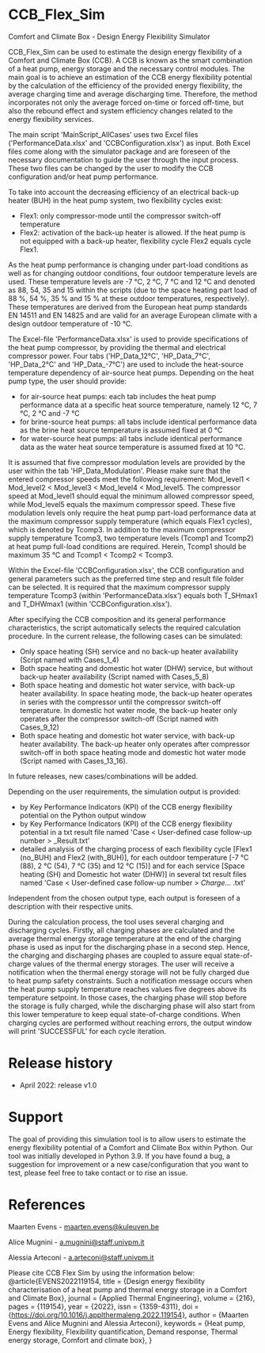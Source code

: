 # CCB_Flex_Sim
Comfort and Climate Box - Design Energy Flexibility Simulator

CCB_Flex_Sim can be used to estimate the design energy flexibility of a Comfort and Climate Box (CCB).
A CCB is known as the smart combination of a heat pump, energy storage and the necessary control modules.
The main goal is to achieve an estimation of the CCB energy flexibility potential by the calculation of the efficiency of the provided energy flexibility, the average charging time and average discharging time.
Therefore, the method incorporates not only the average forced on-time or forced off-time, but also the rebound effect and system efficiency changes related to the energy flexibility services. 

The main script 'MainScript_AllCases' uses two Excel files ('PerformanceData.xlsx' and 'CCBConfiguration.xlsx') as input.
Both Excel files come along with the simulator package and are foreseen of the necessary documentation to guide the user through the input process.
These two files can be changed by the user to modify the CCB configuration and/or heat pump performance.

To take into account the decreasing efficiency of an electrical back-up heater (BUH) in the heat pump system, two flexibility cycles exist:
- Flex1: only compressor-mode until the compressor switch-off temperature
- Flex2: activation of the back-up heater is allowed. If the heat pump is not equipped with a back-up heater, flexibility cycle Flex2 equals cycle Flex1. 

As the heat pump performance is changing under part-load conditions as well as for changing outdoor conditions, four outdoor temperature levels are used. These temperature levels are -7 °C, 2 °C, 7 °C and 12 °C and denoted as 88, 54, 35 and 15 within the scripts (due to the space heating part load of 88 %, 54 %, 35 % and 15 % at these outdoor temperatures, respectively). These temperatures are derived from the European heat pump standards EN 14511 and EN 14825 and are valid for an average European climate with a design outdoor temperature of -10 °C.

The Excel-file 'PerformanceData.xlsx' is used to provide specifications of the heat pump compressor, by providing the thermal and electrical compressor power.
Four tabs ('HP_Data_12°C', 'HP_Data_7°C', 'HP_Data_2°C' and 'HP_Data_-7°C') are used to include the heat-source temperature dependency of air-source heat pumps.
Depending on the heat pump type, the user should provide:
- for air-source heat pumps: each tab includes the heat pump performance data at a specific heat source temperature, namely 12 °C, 7 °C, 2 °C and -7 °C
- for brine-source heat pumps: all tabs include identical performance data as the brine heat source temperature is assumed fixed at 0 °C
- for water-source heat pumps: all tabs include identical performance data as the water heat source temperature is assumed fixed at 10 °C.

It is assumed that five compressor modulation levels are provided by the user within the tab 'HP_Data_Modulation'.
Please make sure that the entered compressor speeds meet the following requirement: Mod_level1 < Mod_level2 < Mod_level3 < Mod_level4 < Mod_level5.
The compressor speed at Mod_level1 should equal the minimum allowed compressor speed, while Mod_level5 equals the maximum compressor speed.
These five modulation levels only require the heat pump part-load performance data at the maximum compressor supply temperature (which equals Flex1 cycles), which is  denoted by Tcomp3.
In addition to the maximum compressor supply temperature Tcomp3, two temperature levels (Tcomp1 and Tcomp2) at heat pump full-load conditions are required.
Herein, Tcomp1 should be maximum 35 °C and Tcomp1 < Tcomp2 < Tcomp3.

Within the Excel-file 'CCBConfiguration.xlsx', the CCB configuration and general parameters such as the preferred time step and result file folder can be selected.
It is required that the maximum compressor supply temperature Tcomp3 (within 'PerformanceData.xlsx') equals both T_SHmax1 and T_DHWmax1 (within 'CCBConfiguration.xlsx').

After specifying the CCB composition and its general performance characteristics, the script automatically selects the required calculation procedure.
In the current release, the following cases can be simulated:
- Only space heating (SH) service and no back-up heater availability (Script named with Cases_1_4)
- Both space heating and domestic hot water (DHW) service, but without back-up heater availability (Script named with Cases_5_8)
- Both space heating and domestic hot water service, with back-up heater availability. In space heating mode, the back-up heater operates in series with the compressor until the compressor switch-off temperature. In domestic hot water mode, the back-up heater only operates after the compressor switch-off (Script named with Cases_9_12)
- Both space heating and domestic hot water service, with back-up heater availability. The back-up heater only operates after compressor switch-off in both space heating mode and domestic hot water mode (Script named with Cases_13_16).

In future releases, new cases/combinations will be added.

Depending on the user requirements, the simulation output is provided:
- by Key Performance Indicators (KPI) of the CCB energy flexibility potential on the Python output window
- by Key Performance Indicators (KPI) of the CCB energy flexibility potential in a txt result file named 'Case < User-defined case follow-up number > _Result.txt'
- detailed analysis of the charging process of each flexibility cycle [Flex1 (no_BUH) and Flex2 (with_BUH)], for each outdoor temperature [-7 °C (88), 2 °C (54), 7 °C (35) and 12 °C (15)] and for each service [Space heating (SH) and Domestic hot water (DHW)] in several txt result files named 'Case < User-defined case follow-up number > _Charge_... .txt'


Independent from the chosen output type, each output is foreseen of a description with their respective units.

During the calculation process, the tool uses several charging and discharging cycles. 
Firstly, all charging phases are calculated and the average thermal energy storage temperature at the end of the charging phase is used as input for the discharging phase in a second step.
Hence, the charging and discharging phases are coupled to assure equal state-of-charge values of the thermal energy storages.
The user will receive a notification when the thermal energy storage will not be fully charged due to heat pump safety constraints.
Such a notification message occurs when the heat pump supply temperature reaches values five degrees above its temperature setpoint.
In those cases, the charging phase will stop before the storage is fully charged, while the discharging phase will also start from this lower temperature to keep equal state-of-charge conditions. 
When charging cycles are performed without reaching errors, the output window will print 'SUCCESSFUL' for each cycle iteration.

# Release history
- April 2022: release v1.0

# Support
The goal of providing this simulation tool is to allow users to estimate the energy flexibility potential of a Comfort and Climate Box within Python. 
Our tool was initially developed in Python 3.9.
If you have found a bug, a suggestion for improvement or a new case/configuration that you want to test, please feel free to take contact or to rise an issue.

# References
Maarten Evens - maarten.evens@kuleuven.be

Alice Mugnini - a.mugnini@staff.univpm.it

Alessia Arteconi - a.arteconi@staff.univpm.it

Please cite CCB Flex Sim by using the information below:
@article{EVENS2022119154,
title = {Design energy flexibility characterisation of a heat pump and thermal energy storage in a Comfort and Climate Box},
journal = {Applied Thermal Engineering},
volume = {216},
pages = {119154},
year = {2022},
issn = {1359-4311},
doi = {https://doi.org/10.1016/j.applthermaleng.2022.119154},
author = {Maarten Evens and Alice Mugnini and Alessia Arteconi},
keywords = {Heat pump, Energy flexibility, Flexibility quantification, Demand response, Thermal energy storage, Comfort and climate box},
}
